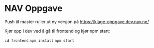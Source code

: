 # NAV Oppgave

Push til master ruller ut ny versjon på
https://klage-oppgave.dev.nav.no/

Kjør opp i dev ved å gå til frontend og kjør npm start:

`cd frontend`
`npm install`
`npm start`
